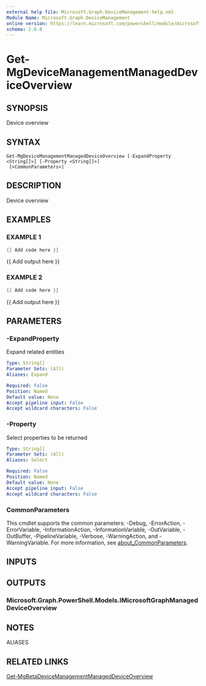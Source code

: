 ```yaml
---
external help file: Microsoft.Graph.DeviceManagement-help.xml
Module Name: Microsoft.Graph.DeviceManagement
online version: https://learn.microsoft.com/powershell/module/microsoft.graph.devicemanagement/get-mgdevicemanagementmanageddeviceoverview
schema: 2.0.0
---
```


# Get-MgDeviceManagementManagedDeviceOverview

## SYNOPSIS
Device overview

## SYNTAX

```
Get-MgDeviceManagementManagedDeviceOverview [-ExpandProperty <String[]>] [-Property <String[]>]
 [<CommonParameters>]
```

## DESCRIPTION
Device overview

## EXAMPLES

### EXAMPLE 1
```powershell
{{ Add code here }}
```

{{ Add output here }}

### EXAMPLE 2
```powershell
{{ Add code here }}
```

{{ Add output here }}

## PARAMETERS

### -ExpandProperty
Expand related entities

```yaml
Type: String[]
Parameter Sets: (All)
Aliases: Expand

Required: False
Position: Named
Default value: None
Accept pipeline input: False
Accept wildcard characters: False
```

### -Property
Select properties to be returned

```yaml
Type: String[]
Parameter Sets: (All)
Aliases: Select

Required: False
Position: Named
Default value: None
Accept pipeline input: False
Accept wildcard characters: False
```

### CommonParameters
This cmdlet supports the common parameters: -Debug, -ErrorAction, -ErrorVariable, -InformationAction, -InformationVariable, -OutVariable, -OutBuffer, -PipelineVariable, -Verbose, -WarningAction, and -WarningVariable. For more information, see [about_CommonParameters](http://go.microsoft.com/fwlink/?LinkID=113216).

## INPUTS

## OUTPUTS

### Microsoft.Graph.PowerShell.Models.IMicrosoftGraphManagedDeviceOverview
## NOTES

ALIASES

## RELATED LINKS
[Get-MgBetaDeviceManagementManagedDeviceOverview](/powershell/module/Microsoft.Graph.Beta.DeviceManagement/Get-MgDeviceManagementManagedDeviceOverview?view=graph-powershell-beta)
